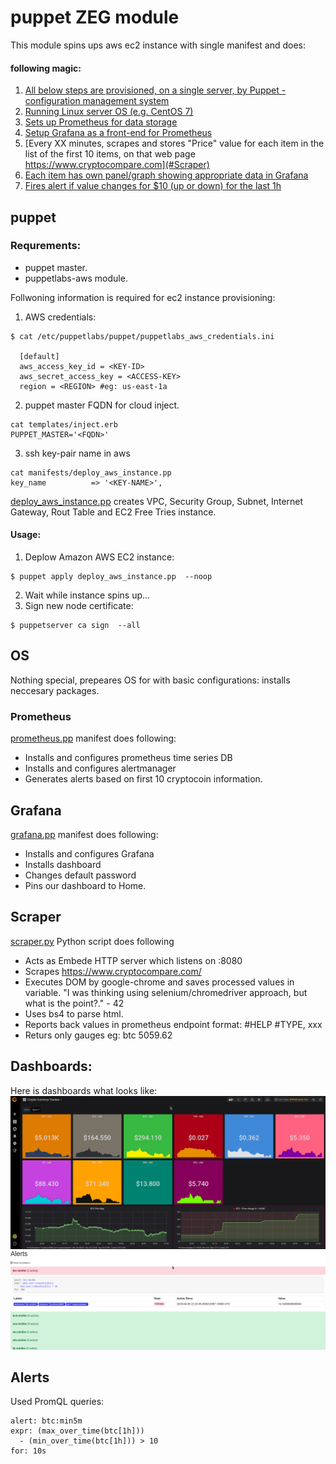 
# puppet ZEG module

This module spins ups aws ec2 instance with single manifest and does:

#### following magic:

1. [All below steps are provisioned, on a single server, by Puppet - configuration management system](#puppet)
2. [Running Linux server OS (e.g. CentOS 7)](#OS)
3. [Sets up Prometheus for data storage](#Prometheus)
4. [Setup Grafana as a front-end for Prometheus](#Grafana)
5. [Every XX minutes, scrapes and stores "Price" value for each item in the list of the first 10 items, on that web page https://www.cryptocompare.com](#Scraper)
6. [Each item has own panel/graph showing appropriate data in Grafana](#Dashboards)
7. [Fires alert if value changes for $10 (up or down) for the last 1h](Alert)

## puppet

### Requrements:

* puppet master.
* puppetlabs-aws module.

Follwoning information is required for ec2 instance provisioning:

1. AWS credentials:
```shell
$ cat /etc/puppetlabs/puppet/puppetlabs_aws_credentials.ini 

  [default]
  aws_access_key_id = <KEY-ID>
  aws_secret_access_key = <ACCESS-KEY>
  region = <REGION> #eg: us-east-1a
```
2. puppet master FQDN for cloud inject.
```shell
cat templates/inject.erb
PUPPET_MASTER='<FQDN>'
```
3. ssh key-pair name in aws 
```shell
cat manifests/deploy_aws_instance.pp
key_name          => '<KEY-NAME>',
```

[deploy_aws_instance.pp](https://github.com/nika-chkhikvishvili/zeg/blob/master/manifests/deploy_aws_instance.pp) creates VPC, Security Group, Subnet, Internet Gateway, Rout Table and EC2 Free Tries instance.

#### Usage:

1. Deplow Amazon AWS EC2 instance:
```shell
$ puppet apply deploy_aws_instance.pp  --noop
```
2. Wait while instance spins up...
3. Sign new node certificate:
```shell
$ puppetserver ca sign  --all
```

## OS

Nothing special, prepeares OS for with basic configurations: installs neccesary packages.

### Prometheus

[prometheus.pp](https://github.com/nika-chkhikvishvili/zeg/blob/master/manifests/prometheus.pp) manifest does following:

* Installs and configures prometheus time series DB
* Installs and configures alertmanager
* Generates alerts based on first 10 cryptocoin information.

## Grafana

[grafana.pp](https://github.com/nika-chkhikvishvili/zeg/blob/master/manifests/grafana.pp) manifest does following:

* Installs and configures Grafana
* Installs dashboard
* Changes default password 
* Pins our dashboard to Home. 


## Scraper

[scraper.py](https://github.com/nika-chkhikvishvili/zeg/blob/master/files/scraper.py) Python script does following

* Acts as Embede HTTP server which listens on :8080
* Scrapes https://www.cryptocompare.com/
* Executes DOM by google-chrome and saves processed values in variable. "I was thinking using selenium/chromedriver approach, but what is the point?." - 42
* Uses bs4  to parse html.
* Reports back values in prometheus endpoint format: #HELP #TYPE, xxx
* Returs only gauges eg: btc 5059.62


## Dashboards:

Here is dashboards what looks like:
![grafana dshboard](https://raw.githubusercontent.com/nika-chkhikvishvili/zeg/master/files/grafana-dashboard.png)
![prometeus alert](https://raw.githubusercontent.com/nika-chkhikvishvili/zeg/master/files/prometeus-alert.png)


## Alerts

Used PromQL queries: 
```regex
alert: btc:min5m
expr: (max_over_time(btc[1h]))
  - (min_over_time(btc[1h])) > 10
for: 10s
```

